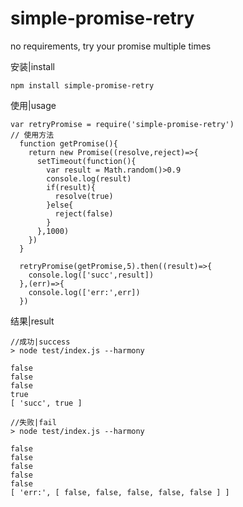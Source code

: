 # simple-promise-retry
no requirements, try your promise multiple times

安装|install
```
npm install simple-promise-retry
```

使用|usage
```
var retryPromise = require('simple-promise-retry') 
// 使用方法 
  function getPromise(){
    return new Promise((resolve,reject)=>{
      setTimeout(function(){
        var result = Math.random()>0.9
        console.log(result)
        if(result){
          resolve(true)
        }else{
          reject(false)
        }
      },1000)
    })
  }

  retryPromise(getPromise,5).then((result)=>{
    console.log(['succ',result])
  },(err)=>{
    console.log(['err:',err])
  })

```
结果|result
```
//成功|success
> node test/index.js --harmony

false
false
false
true
[ 'succ', true ]

//失败|fail
> node test/index.js --harmony

false
false
false
false
false
[ 'err:', [ false, false, false, false, false ] ]
```
